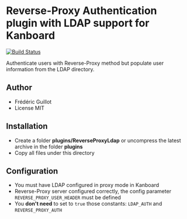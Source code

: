 Reverse-Proxy Authentication plugin with LDAP support for Kanboard
==================================================================

[![Build Status](https://travis-ci.org/kanboard/plugin-reverse-proxy-ldap.svg?branch=master)](https://travis-ci.org/kanboard/plugin-reverse-proxy-ldap)

Authenticate users with Reverse-Proxy method but populate user information from the LDAP directory.

Author
------

- Frédéric Guillot
- License MIT

Installation
------------

- Create a folder **plugins/ReverseProxyLdap** or uncompress the latest archive in the folder **plugins**
- Copy all files under this directory

Configuration
-------------

- You must have LDAP configured in proxy mode in Kanboard
- Reverse-Proxy server configured correctly, the config parameter `REVERSE_PROXY_USER_HEADER` must be defined
- You **don't need** to set to `true` those constants: `LDAP_AUTH` and `REVERSE_PROXY_AUTH`
